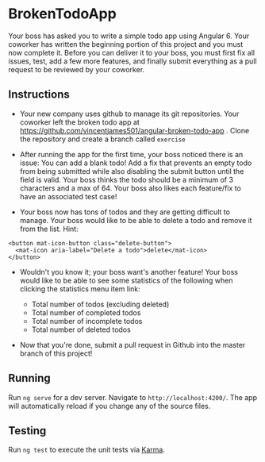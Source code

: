 # BrokenTodoApp

Your boss has asked you to write a simple todo app using Angular 6. Your coworker has written the beginning
portion of this project and you must now complete it. Before you can deliver it to your boss, you must first
fix all issues, test, add a few more features, and finally submit everything as a pull request to be reviewed
by your coworker.

## Instructions

- Your new company uses github to manage its git repositories. Your coworker left the broken todo app at
https://github.com/vincentjames501/angular-broken-todo-app . Clone the repository and create a branch 
called `exercise`

- After running the app for the first time, your boss noticed there is an issue: You can add a blank todo!
Add a fix that prevents an empty todo from being submitted while also disabling the submit button until
the field is valid. Your boss thinks the todo should be a minimum of 3 characters and a max of 64. Your 
boss also likes each feature/fix to have an associated test case!

- Your boss now has tons of todos and they are getting difficult to manage. Your boss would like to be able
to delete a todo and remove it from the list. Hint: 

```angular2html
<button mat-icon-button class="delete-button">
  <mat-icon aria-label="Delete a todo">delete</mat-icon>
</button>
```

- Wouldn't you know it; your boss want's another feature! Your boss would like to be able to see some 
statistics of the following when clicking the statistics menu item link:

  - Total number of todos (excluding deleted)
  - Total number of completed todos
  - Total number of incomplete todos
  - Total number of deleted todos

- Now that you're done, submit a pull request in Github into the master branch of this project!

## Running

Run `ng serve` for a dev server. Navigate to `http://localhost:4200/`. The app will automatically reload if you change any of the source files.

## Testing

Run `ng test` to execute the unit tests via [Karma](https://karma-runner.github.io).
